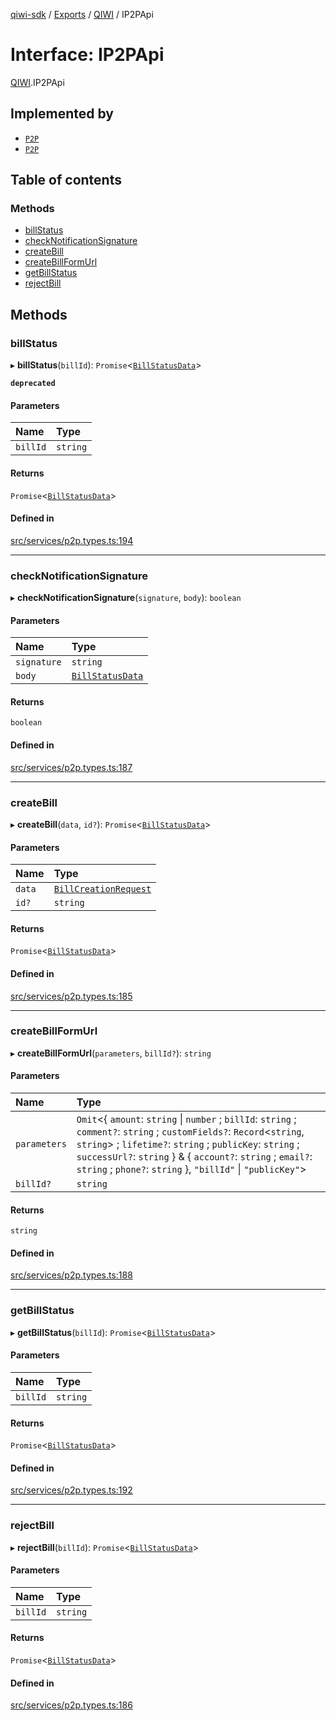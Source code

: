 [qiwi-sdk](../README.md) / [Exports](../modules.md) / [QIWI](../modules/QIWI.md) / IP2PApi

# Interface: IP2PApi

[QIWI](../modules/QIWI.md).IP2PApi

## Implemented by

- [`P2P`](../classes/QIWI.P2P.md)
- [`P2P`](../classes/P2P.md)

## Table of contents

### Methods

- [billStatus](QIWI.IP2PApi.md#billstatus)
- [checkNotificationSignature](QIWI.IP2PApi.md#checknotificationsignature)
- [createBill](QIWI.IP2PApi.md#createbill)
- [createBillFormUrl](QIWI.IP2PApi.md#createbillformurl)
- [getBillStatus](QIWI.IP2PApi.md#getbillstatus)
- [rejectBill](QIWI.IP2PApi.md#rejectbill)

## Methods

### billStatus

▸ **billStatus**(`billId`): `Promise`<[`BillStatusData`](../modules/QIWI.md#billstatusdata)\>

**`deprecated`**

#### Parameters

| Name | Type |
| :------ | :------ |
| `billId` | `string` |

#### Returns

`Promise`<[`BillStatusData`](../modules/QIWI.md#billstatusdata)\>

#### Defined in

[src/services/p2p.types.ts:194](https://github.com/AlexXanderGrib/node-qiwi-sdk/blob/074077c/src/services/p2p.types.ts#L194)

___

### checkNotificationSignature

▸ **checkNotificationSignature**(`signature`, `body`): `boolean`

#### Parameters

| Name | Type |
| :------ | :------ |
| `signature` | `string` |
| `body` | [`BillStatusData`](../modules/QIWI.md#billstatusdata) |

#### Returns

`boolean`

#### Defined in

[src/services/p2p.types.ts:187](https://github.com/AlexXanderGrib/node-qiwi-sdk/blob/074077c/src/services/p2p.types.ts#L187)

___

### createBill

▸ **createBill**(`data`, `id?`): `Promise`<[`BillStatusData`](../modules/QIWI.md#billstatusdata)\>

#### Parameters

| Name | Type |
| :------ | :------ |
| `data` | [`BillCreationRequest`](../modules/QIWI.md#billcreationrequest) |
| `id?` | `string` |

#### Returns

`Promise`<[`BillStatusData`](../modules/QIWI.md#billstatusdata)\>

#### Defined in

[src/services/p2p.types.ts:185](https://github.com/AlexXanderGrib/node-qiwi-sdk/blob/074077c/src/services/p2p.types.ts#L185)

___

### createBillFormUrl

▸ **createBillFormUrl**(`parameters`, `billId?`): `string`

#### Parameters

| Name | Type |
| :------ | :------ |
| `parameters` | `Omit`<{ `amount`: `string` \| `number` ; `billId`: `string` ; `comment?`: `string` ; `customFields?`: `Record`<`string`, `string`\> ; `lifetime?`: `string` ; `publicKey`: `string` ; `successUrl?`: `string`  } & { `account?`: `string` ; `email?`: `string` ; `phone?`: `string`  }, ``"billId"`` \| ``"publicKey"``\> |
| `billId?` | `string` |

#### Returns

`string`

#### Defined in

[src/services/p2p.types.ts:188](https://github.com/AlexXanderGrib/node-qiwi-sdk/blob/074077c/src/services/p2p.types.ts#L188)

___

### getBillStatus

▸ **getBillStatus**(`billId`): `Promise`<[`BillStatusData`](../modules/QIWI.md#billstatusdata)\>

#### Parameters

| Name | Type |
| :------ | :------ |
| `billId` | `string` |

#### Returns

`Promise`<[`BillStatusData`](../modules/QIWI.md#billstatusdata)\>

#### Defined in

[src/services/p2p.types.ts:192](https://github.com/AlexXanderGrib/node-qiwi-sdk/blob/074077c/src/services/p2p.types.ts#L192)

___

### rejectBill

▸ **rejectBill**(`billId`): `Promise`<[`BillStatusData`](../modules/QIWI.md#billstatusdata)\>

#### Parameters

| Name | Type |
| :------ | :------ |
| `billId` | `string` |

#### Returns

`Promise`<[`BillStatusData`](../modules/QIWI.md#billstatusdata)\>

#### Defined in

[src/services/p2p.types.ts:186](https://github.com/AlexXanderGrib/node-qiwi-sdk/blob/074077c/src/services/p2p.types.ts#L186)
